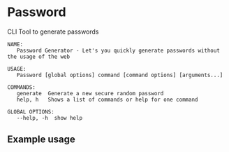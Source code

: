 # Password
 CLI Tool to generate passwords

```
NAME:
   Password Generator - Let's you quickly generate passwords without the usage of the web

USAGE:
   Password [global options] command [command options] [arguments...]

COMMANDS:
   generate  Generate a new secure random password
   help, h   Shows a list of commands or help for one command

GLOBAL OPTIONS:
   --help, -h  show help

```

## Example usage